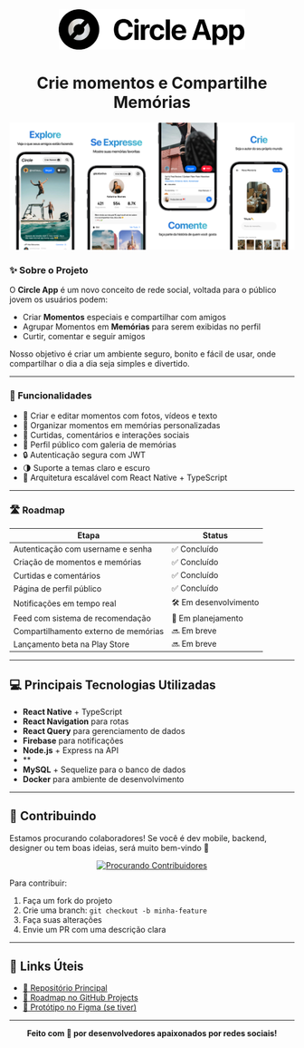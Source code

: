 <div align="center">
  <a href="https://github.com/Circle-Company/Circle-App" target="_blank">
    <picture>
      <source media="(prefers-color-scheme: dark)" srcset="https://github.com/Circle-Company/.github/blob/017be356b03006489d7ae887a961f87f381dc681/profile/App%20Logo%20Dark.png">
      <img alt="Circle Logo" src="https://github.com/Circle-Company/.github/blob/017be356b03006489d7ae887a961f87f381dc681/profile/App%20Logo%20Light.png" width="330"/>
    </picture>
  </a>
</div>

<h1 align="center">Crie momentos e Compartilhe Memórias</h1>

<div align="center">
  <a href="https://github.com/Circle-Company/Circle-App" target="_blank">
    <img alt="Circle Banner" src="https://github.com/Circle-Company/.github/blob/eb5113ac18899f6e96f6e6791ef2a1e43091affe/profile/Circle%20App%20Presentation%20Banner.png" width="730"/>
  </a>
</div>

### ✨ Sobre o Projeto

O **Circle App** é um novo conceito de rede social, voltada para o público jovem os usuários podem:

- Criar **Momentos** especiais e compartilhar com amigos
- Agrupar Momentos em **Memórias** para serem exibidas no perfil
- Curtir, comentar e seguir amigos

Nosso objetivo é criar um ambiente seguro, bonito e fácil de usar, onde compartilhar o dia a dia seja simples e divertido.

---

### 🧠 Funcionalidades

- 📸 Criar e editar momentos com fotos, vídeos e texto
- 📂 Organizar momentos em memórias personalizadas
- 💬 Curtidas, comentários e interações sociais
- 📱 Perfil público com galeria de memórias
- 🔒 Autenticação segura com JWT
- 🌗 Suporte a temas claro e escuro
- 🚀 Arquitetura escalável com React Native + TypeScript

---

### 🛣️ Roadmap

| Etapa | Status |
|-------|--------|
| Autenticação com username e senha | ✅ Concluído |
| Criação de momentos e memórias | ✅ Concluído |
| Curtidas e comentários | ✅ Concluído |
| Página de perfil público | ✅ Concluído |
| Notificações em tempo real | 🛠️ Em desenvolvimento |
| Feed com sistema de recomendação | 🧠 Em planejamento |
| Compartilhamento externo de memórias | 🔜 Em breve |
| Lançamento beta na Play Store | 🔜 Em breve |

---

## 💻 Principais Tecnologias Utilizadas

- **React Native** + TypeScript
- **React Navigation** para rotas
- **React Query** para gerenciamento de dados
- **Firebase** para notificações
- **Node.js** + Express na API
- **
- **MySQL** + Sequelize para o banco de dados
- **Docker** para ambiente de desenvolvimento

---

## 🤝 Contribuindo

Estamos procurando colaboradores! Se você é dev mobile, backend, designer ou tem boas ideias, será muito bem-vindo 💜

<div align="center">
  <a href="https://github.com/Circle-Company/Circle-App" target="_blank">
    <img alt="Procurando Contribuidores" src="https://github.com/tiagosavioli/tiagosavioli/blob/bf6bb095107d902c2fba9d4e65ac989c7389768b/Procurando%20por%20Contribu%C3%ADdores.png" width="730"/>
  </a>
</div>

Para contribuir:
1. Faça um fork do projeto
2. Crie uma branch: `git checkout -b minha-feature`
3. Faça suas alterações
4. Envie um PR com uma descrição clara

---

## 📎 Links Úteis

- [🔗 Repositório Principal](https://github.com/Circle-Company/Circle-App)
- [🧠 Roadmap no GitHub Projects](https://github.com/Circle-Company/Circle-App/projects)
- [📱 Protótipo no Figma (se tiver)](https://figma.com/...)

---

<div align="center">
  <strong>Feito com 💜 por desenvolvedores apaixonados por redes sociais!</strong>
</div>

